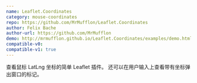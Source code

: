 ```yaml
---
name: Leaflet.Coordinates
category: mouse-coordinates
repo: https://github.com/MrMufflon/Leaflet.Coordinates
author: Felix Bache
author-url: https://github.com/MrMufflon
demo: http://mrmufflon.github.io/Leaflet.Coordinates/examples/demo.html
compatible-v0:
compatible-v1: true
---
```


查看鼠标 LatLng 坐标的简单 Leaflet 插件。 还可以在用户输入上查看带有坐标弹出窗口的标记。
